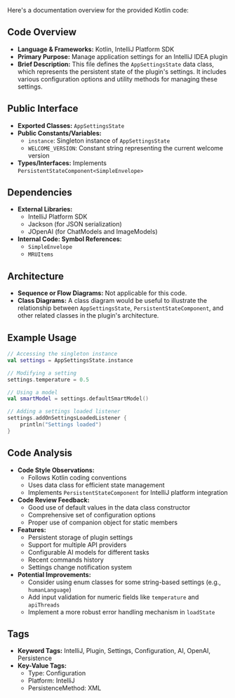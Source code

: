 Here's a documentation overview for the provided Kotlin code:

## Code Overview
- **Language & Frameworks:** Kotlin, IntelliJ Platform SDK
- **Primary Purpose:** Manage application settings for an IntelliJ IDEA plugin
- **Brief Description:** This file defines the `AppSettingsState` data class, which represents the persistent state of the plugin's settings. It includes various configuration options and utility methods for managing these settings.

## Public Interface
- **Exported Classes:** `AppSettingsState`
- **Public Constants/Variables:**
  - `instance`: Singleton instance of `AppSettingsState`
  - `WELCOME_VERSION`: Constant string representing the current welcome version
- **Types/Interfaces:** Implements `PersistentStateComponent<SimpleEnvelope>`

## Dependencies
- **External Libraries:**
  - IntelliJ Platform SDK
  - Jackson (for JSON serialization)
  - JOpenAI (for ChatModels and ImageModels)
- **Internal Code: Symbol References:**
  - `SimpleEnvelope`
  - `MRUItems`

## Architecture
- **Sequence or Flow Diagrams:** Not applicable for this code.
- **Class Diagrams:** A class diagram would be useful to illustrate the relationship between `AppSettingsState`, `PersistentStateComponent`, and other related classes in the plugin's architecture.

## Example Usage
```kotlin
// Accessing the singleton instance
val settings = AppSettingsState.instance

// Modifying a setting
settings.temperature = 0.5

// Using a model
val smartModel = settings.defaultSmartModel()

// Adding a settings loaded listener
settings.addOnSettingsLoadedListener {
    println("Settings loaded")
}
```

## Code Analysis
- **Code Style Observations:**
  - Follows Kotlin coding conventions
  - Uses data class for efficient state management
  - Implements `PersistentStateComponent` for IntelliJ platform integration
- **Code Review Feedback:**
  - Good use of default values in the data class constructor
  - Comprehensive set of configuration options
  - Proper use of companion object for static members
- **Features:**
  - Persistent storage of plugin settings
  - Support for multiple API providers
  - Configurable AI models for different tasks
  - Recent commands history
  - Settings change notification system
- **Potential Improvements:**
  - Consider using enum classes for some string-based settings (e.g., `humanLanguage`)
  - Add input validation for numeric fields like `temperature` and `apiThreads`
  - Implement a more robust error handling mechanism in `loadState`

## Tags
- **Keyword Tags:** IntelliJ, Plugin, Settings, Configuration, AI, OpenAI, Persistence
- **Key-Value Tags:**
  - Type: Configuration
  - Platform: IntelliJ
  - PersistenceMethod: XML
